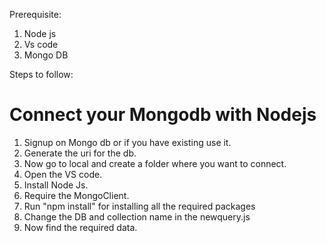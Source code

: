Prerequisite:

1. Node js
2. Vs code
3. Mongo DB

Steps to follow:

# Connect your Mongodb with Nodejs

1. Signup on Mongo db or if you have existing use it.
2. Generate the uri for the db.
3. Now go to local and create a folder where you want to connect.
4. Open the VS code.
5. Install Node Js.
6. Require the MongoClient.
7. Run "npm install" for installing all the required packages
8. Change the DB and collection name in the newquery.js
9. Now find the required data.
